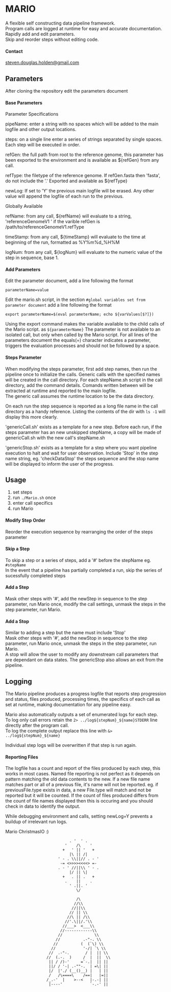 # MARIO

A flexible self constructing data pipeline framework.  
Program calls are logged at runtime for easy and accurate documentation.  
Rapidly add and edit parameters.  
Skip and reorder steps without editing code.  
  
#### Contact  
steven.douglas.holden@gmail.com  

## Parameters

After cloning the repository edit the parameters document

#### Base Parameters  
  
Parameter Specifications  
  
pipeName: enter a string with no spaces which will be added to the main logfile and other output locations.  
  
steps: on a single line enter a series of strings separated by single spaces. Each step will be executed in order.  
  
refGen: the full path from root to the reference genome, this parameter has been exported to the environment and is available as ${refGen} from any call.  
  
refType: the filetype of the reference genome. If refGen.fasta then 'fasta', do not include the '.' Exported and available as ${refType}  
  
newLog: If set to 'Y' the previous main logfile will be erased. Any other value will append the logfile of each run to the previous.  

Globally Available  
  
refName:  from any call, ${refName} will evaluate to a string, 'referenceGenomeV1 ' if the varible refGen is /path/to/referenceGenomeV1.refType  
  
timeStamp: from any call, ${timeStamp} will evaluate to the time at beginning of the run, formatted as %Y%m%d_%H%M  
  
logNum: from any call, ${logNum} will evaluate to the numeric value of the step in sequence, base 1.

#### Add Parameters   
Edit the parameter document, add a line following the format

	parameterName=value  
Edit the mario.sh script, in the section `#global variables set from parameter document` add a line following the format

	export parameterName=$(eval parameterName; echo ${varValues[$?]})  
Using the export command makes the variable available to the child calls of the Mario script.  as `${parameterName}` 
The parameter is not available to an isolated call, but only when called by the Mario script. 
For all lines of the parameters document the equals(=) character indicates a parameter, triggers the evaluation processes and should not be followed by a space. 

#### Steps Parameter  
When modifying the steps parameter, first add step names, then run the pipeline once to initialize the calls. 
Generic calls with the specified names will be created in the call directory. 
For each stepName.sh script in the call directory, add the command details. 
Comands written between <CALL> <PARAMETERS> will be extracted at runtime and reported to the main logfile.  
The generic call assumes the runtime location to be the data directory.  
  
On each run the step sequence is reported as a long file name in the call directory as a handy reference. Listing the contents of the dir with `ls -1` will display this more clearly.  
  
'genericCall.sh' exists as a template for a new step. Before each run, if the steps parameter has an new unskipped stepName, 
a copy will be made of genericCall.sh with the new call's stepName.sh  
  
'genericStop.sh' exists as a template for a step where you want pipeline execution to halt and wait for user observation. Include 'Stop' in the step name string, eg. 'checkDataStop' the steps sequence and the stop name will be displayed to inform the user of the progress.  

## Usage
  
1. set steps  
1. run `./Mario.sh` once
1. enter call specifics 
1. run Mario

#### Modify Step Order  
Reorder the execution sequence by rearranging the order of the steps parameter  
#### Skip a Step  
To skip a step or a series of steps, add a '#' before the stepName eg. `#stepName`  
In the event that a pipeline has partially completed a run, skip the series of sucessfully completed steps  
#### Add a Step
Mask other steps with '#', add the newStep in sequence to the step parameter, run Mario once, modify the call settings, unmask the steps in the step parameter, run Mario.  
#### Add a Stop
Similar to adding a step but the name must include 'Stop'  
Mask other steps with '#', add the newStop in sequence to the step parameter, run Mario once, unmask the steps in the step parameter, run Mario.  
A stop will allow the user to modify any downstream call parameters that are dependant on data states. The genericStop also allows an exit from the pipeline.  

## Logging

The Mario pipeline produces a progress logfile that reports step progression and status, files produced, processing times, the specifics of each call as set at runtime, making documentation for any pipeline easy.  
  
Mario also automatically outputs a set of enumerated logs for each step.  
To log only call errors retain the `2> ../log${stepNum}_${name}STDERR` line directly after the program call.  
To log the complete output replace this line with `&> ../log${stepNum}_${name}`  
  
Individual step logs will be overwritten if that step is run again.  
  
#### Reporting Files
The logfile has a count and report of the files produced by each step, this works in most cases. 
Named file reporting is not perfect as it depends on pattern matching the old data contents to the new. 
If a new file name matches part or all of a previous file, it's name will not be reported. 
eg. if previousFile.type exists in data, a new File.type will match and not be reported but it will be counted.
If the count of files produced differs from the count of file names displayed then this is occuring and you should check in data to identify the output.  
  
While debugging environment and calls, setting newLog=Y prevents a buildup of irrelevant run logs.


Mario ChristmasIO :)

```
                            . '  ' .
                          '    /\    '
                         +   ' || '   + 
                            |\ || /|
                       ' - . \\||// . - '
                        -= <>>>><<<<> =-
                       . - ' //||\\ ' - .
                            |/ || \|
                         +   . || .   +
                          .    ||    .
                            ' .||. '
                               \/
                               
                               /\
                              //\\
                             //||\\
                            // || \\
                           //\ || /\\
                          //'.\||/.'\\
                         //___>  <___\\
                        //------------\\
                       //              \\
                      //          .-"-. \\
                     //          (  (`\) \\
                    //            '-/| `\ \\
                   //  .-"-.       / |  || \\
                  //  (.-.  )     /  |  ||  \\
                   || / /)-'     =`-.|  || ||
                   ||/ / '-| .-""-.  | =\| ||
                   |/  |'./ (__()__) |   | ||
                   /   /\====\    /==|   |=||
                  /_.-'  |    >--<   |-.-| ||
                   |----'            `-.-' ||


```

